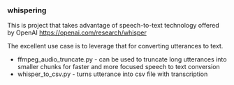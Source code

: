 ### whispering

This is project that takes advantage of speech-to-text technology offered by OpenAI https://openai.com/research/whisper

The excellent use case is to leverage that for converting utterances to text.

- ffmpeg_audio_truncate.py - can be used to truncate long utterances into smaller chunks for faster and more focused speech to text conversion
- whisper_to_csv.py - turns utterance into csv file with transcription

